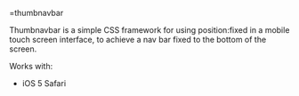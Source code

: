 =thumbnavbar

Thumbnavbar is a simple CSS framework for using position:fixed in a mobile touch screen interface, to achieve a nav bar fixed to the bottom of the screen.

Works with:

* iOS 5 Safari